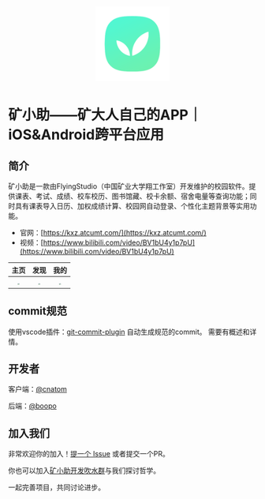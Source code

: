 <!--
 * @Author: 阿腾木 cnatom@foxmail.com
 * @Date: 2022-07-19 21:03:08
 * @LastEditors: 阿腾木 cnatom@foxmail.com
 * @LastEditTime: 2022-07-19 21:11:18
 * @FilePath: /flying_kxz/README.md
 * @Description: 
 * 
 * Copyright (c) 2022 by 阿腾木 cnatom@foxmail.com, All Rights Reserved. 
-->


  <h1 align="center">
    <picture>
      <img src="docs/images/logo.png" style="zoom:90%;" />
    </picture>
  </h1>

# 矿小助——矿大人自己的APP｜iOS&Android跨平台应用

## 简介

矿小助是一款由FlyingStudio（中国矿业大学翔工作室）开发维护的校园软件。提供课表、考试、成绩、校车校历、图书馆藏、校卡余额、宿舍电量等查询功能；同时具有课表导入日历、加权成绩计算、校园网自动登录、个性化主题背景等实用功能。

- 官网：[https://kxz.atcumt.com/](https://kxz.atcumt.com/)
- 视频：[https://www.bilibili.com/video/BV1bU4y1p7pU](https://www.bilibili.com/video/BV1bU4y1p7pU)

|                             主页                             |                             发现                             |                             我的                             |
| :----------------------------------------------------------: | :----------------------------------------------------------: | :----------------------------------------------------------: |
| <img src="/Users/atom/Documents/Projects/flying_kxz/docs/images/readme_1.png" style="zoom:20%;" /> | <img src="/Users/atom/Documents/Projects/flying_kxz/docs/images/readme_2.png" style="zoom:20%;" /> | <img src="/Users/atom/Documents/Projects/flying_kxz/docs/images/readme_3.png" style="zoom:20%;" /> |

## commit规范
使用vscode插件：[git-commit-plugin](https://marketplace.visualstudio.com/items?itemName=redjue.git-commit-plugin) 自动生成规范的commit。
需要有概述和详情。


## 开发者

客户端：[@cnatom](https://github.com/cnatom)

后端：[@boopo](https://github.com/boopo)

## 加入我们

非常欢迎你的加入！[提一个 Issue](https://github.com/cnatom/FlyingKxz/issues/new) 或者提交一个PR。

你也可以加入[矿小助开发吹水群](https://jq.qq.com/?_wv=1027&k=AuOw7Yi4)与我们探讨哲学。

一起完善项目，共同讨论进步。

